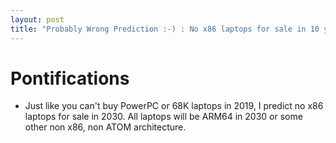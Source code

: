 ```yaml
---
layout: post
title: "Probably Wrong Prediction :-) : No x86 laptops for sale in 10 years"
---
```


# Pontifications

* Just like you can't buy PowerPC or 68K laptops in 2019, I predict no x86 laptops for sale in 2030. All laptops will be ARM64 in 2030 or some other non x86, non ATOM architecture.

